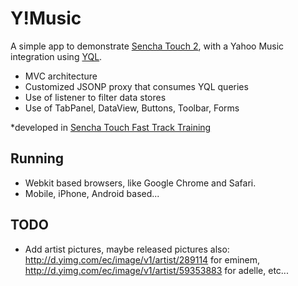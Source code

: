 Y!Music
=============

A simple app to demonstrate [Sencha Touch 2](http://www.sencha.com/products/touch/), with a Yahoo Music integration using [YQL](http://developer.yahoo.com/yql).

* MVC architecture
* Customized JSONP proxy that consumes YQL queries
* Use of listener to filter data stores
* Use of TabPanel, DataView, Buttons, Toolbar, Forms

*developed in [Sencha Touch Fast Track Training](http://sencha.com/training)

Running
------------
* Webkit based browsers, like Google Chrome and Safari.
* Mobile, iPhone, Android based...

TODO
------------
* Add artist pictures, maybe released pictures also: http://d.yimg.com/ec/image/v1/artist/289114 for eminem, http://d.yimg.com/ec/image/v1/artist/59353883 for adelle, etc...
